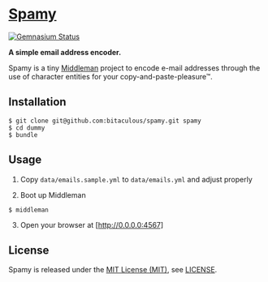 [Spamy]
=======

[![Gemnasium Status][Gemnasium Status]][Gemnasium]

**A simple email address encoder.**

Spamy is a tiny [Middleman] project to encode e-mail addresses through the use of character entities for your
copy-and-paste-pleasure™.

Installation
------------

```
$ git clone git@github.com:bitaculous/spamy.git spamy
$ cd dummy
$ bundle
```

Usage
-----

1. Copy `data/emails.sample.yml` to `data/emails.yml` and adjust properly

2. Boot up Middleman

  ```
  $ middleman
  ```

3. Open your browser at [http://0.0.0.0:4567]

License
-------

Spamy is released under the [MIT License (MIT)], see [LICENSE].

[Gemnasium]: https://gemnasium.com/bitaculous/spamy "Spamy at Gemnasium"
[Gemnasium Status]: http://img.shields.io/gemnasium/bitaculous/spamy.svg?style=flat "Gemnasium Status"
[http://0.0.0.0:4567]: http://0.0.0.0:4567 "Spamy running on localhost"
[LICENSE]: https://raw.githubusercontent.com/bitaculous/spamy/master/LICENSE "License"
[Middleman]: http://middlemanapp.com "Hand-crafted frontend development"
[MIT License (MIT)]: http://opensource.org/licenses/MIT "The MIT License (MIT)"
[Spamy]: https://github.com/bitaculous/spamy "A simple email address encoder."
